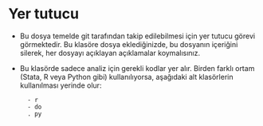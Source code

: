 # Yer tutucu

- Bu dosya temelde git tarafından takip edilebilmesi için yer tutucu görevi görmektedir. Bu klasöre dosya eklediğinizde, bu dosyanın içeriğini silerek, her dosyayı açıklayan açıklamalar koymalısınız.

- Bu klasörde sadece analiz için gerekli kodlar yer alır. Birden farklı ortam (Stata, R veya Python gibi) kullanılıyorsa, aşağıdaki alt klasörlerin kullanılması yerinde olur:

        - r
        - do
        . py


